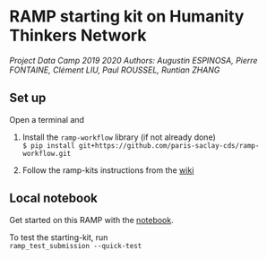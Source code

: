 # RAMP starting kit on Humanity Thinkers Network

_Project Data Camp 2019 2020_
_Authors: Augustin ESPINOSA, Pierre FONTAINE, Clément LIU, Paul ROUSSEL, Runtian ZHANG_

## Set up

Open a terminal and

1. Install the `ramp-workflow` library (if not already done)  
```$ pip install git+https://github.com/paris-saclay-cds/ramp-workflow.git```

2. Follow the ramp-kits instructions from the [wiki](https://github.com/paris-saclay-cds/ramp-workflow/wiki/Getting-started-with-a-ramp-kit)

## Local notebook

Get started on this RAMP with the [notebook]().

To test the starting-kit, run  
```ramp_test_submission --quick-test```

